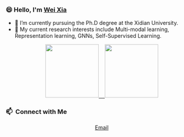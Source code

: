 ### 😄 Hello, I'm [Wei Xia](https://github.com/xdweixia)

- 🌱 I’m currently pursuing the Ph.D degree at the Xidian University.
- 🔭 My current research interests include Multi-modal learning, Representation learning, GNNs, Self-Supervised Learning.

<p align="center">
<a href="https://github.com/xdweixia">
  <img height="140em" src="https://github-readme-stats-eight-theta.vercel.app/api?username=xdweixia&show_icons=true&theme=vue-dark&include_all_commits=true&count_private=true"/>
  &nbsp;&nbsp;
  <img height="140em" src="https://github-readme-stats-eight-theta.vercel.app/api/top-langs/?username=xdweixia&layout=compact&langs_count=8&theme=vue-dark"/>
</a>
</p>

### 📫 &nbsp;Connect with Me 

<p align="center">
  <a href="mailto:xd.weixia@gmail.com">Email</a>
</p>
